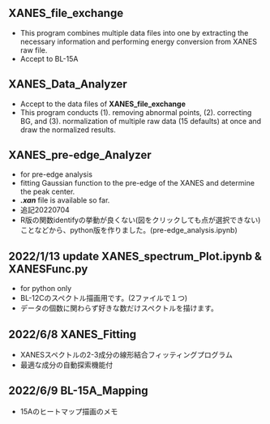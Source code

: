 ## XANES_file_exchange
- This program combines multiple data files into one by extracting the necessary information and performing energy conversion from XANES raw file.
- Accept to BL-15A
## XANES_Data_Analyzer
- Accept to the data files of **XANES_file_exchange**
- This program conducts (1). removing abnormal points, (2). correcting BG, and (3). normalization of multiple raw data (15 defaults) at once and draw the normalized results. 
## XANES_pre-edge_Analyzer
- for pre-edge analysis
- fitting Gaussian function to the pre-edge of the XANES and determine the peak center.
- ***.xan*** file is available so far. 
- 追記20220704
- R版の関数identifyの挙動が良くない(図をクリックしても点が選択できない)ことなどから、python版を作りました。(pre-edge_analysis.ipynb)

## 2022/1/13 update XANES_spectrum_Plot.ipynb & XANESFunc.py
- for python only
- BL-12Cのスペクトル描画用です。(2ファイルで１つ)
- データの個数に関わらず好きな数だけスペクトルを描けます。
## 2022/6/8 XANES_Fitting
- XANESスペクトルの2-3成分の線形結合フィッティングプログラム
- 最適な成分の自動探索機能付
## 2022/6/9 BL-15A_Mapping
- 15Aのヒートマップ描画のメモ
